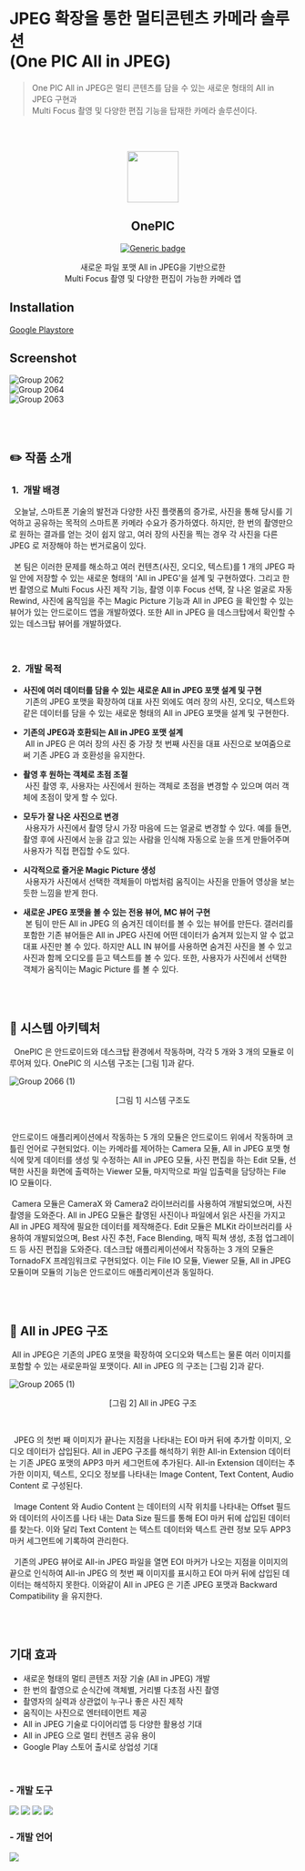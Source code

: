 # JPEG 확장을 통한 멀티콘텐츠 카메라 솔루션<br>(One PIC All in JPEG)
> One PIC All in JPEG은 멀티 콘텐츠를 담을 수 있는 새로운 형태의 All in JPEG 구현과<br>
> Multi Focus 촬영 및 다양한 편집 기능을 탑재한 카메라 솔루션이다.

<br><br>
<p align="center"><img src="https://github.com/HINAPIA/OnePIC/assets/86238720/9f34fadc-7508-42b5-b40c-ee622151beea.png" width="90" height="90"/></p>


<div align = "center">
  
 ## OnePIC
  [![Generic badge](https://img.shields.io/badge/version-1.1.5-green.svg)](https://play.google.com/store/apps/details?id=com.goldenratio.onepic)

</div>

<p align="center">새로운 파일 포맷 All in JPEG을 기반으로한<br>Multi Focus 촬영 및 다양한 편집이 가능한 카메라 앱</p>


## Installation
<a href="https://play.google.com/store/apps/details?id=com.goldenratio.onepic">Google Playstore</a><br>

## Screenshot
<!-- <p align="center"><img src="https://github.com/HINAPIA/OnePIC/assets/86238720/ebab0094-c5a1-4915-9f67-439ba1145bf2.png" width="580" height="350"/></p>
<p align="center"><img src="https://github.com/HINAPIA/OnePIC/assets/86238720/09365a10-67c5-4780-91be-ee1612dec8a3.png" width="700" height="400"/></p>
<p align="center"><img src="https://github.com/HINAPIA/OnePIC/assets/86238720/01ffa5ce-5ff0-4a6a-89fc-015c4b66b3cd.png" width="700" height="400"/></p>  -->

![Group 2062](https://github.com/HINAPIA/OnePIC/assets/109158497/228b07b2-c1cd-4654-8358-19fb88452a3b)<br>
![Group 2064](https://github.com/HINAPIA/OnePIC/assets/109158497/46d28351-2936-4bcc-b67c-e9c0b0e56c83)<br>
![Group 2063](https://github.com/HINAPIA/OnePIC/assets/109158497/2114d035-bcf6-44ca-a0e5-e7e98f3ff261)

<br><br>

## :pencil2: 작품 소개
### &nbsp;1.&nbsp;&nbsp;개발 배경
<div>
&nbsp;&nbsp;오늘날, 스마트폰 기술의 발전과 다양한 사진 플랫폼의 증가로, 사진을 통해 당시를 기억하고 공유하는 목적의 스마트폰 카메라 수요가 증가하였다. 하지만, 한 번의 촬영만으로 원하는 결과를 얻는 것이 쉽지 않고, 여러 장의 사진을 찍는 경우 각 사진을 다른 JPEG 로 저장해야 하는 번거로움이 있다.<br><br>
&nbsp;&nbsp;본 팀은 이러한 문제를 해소하고 여러 컨텐츠(사진, 오디오, 텍스트)를 1 개의 JPEG 파일 안에 저장할 수 있는 새로운 형태의 'All in JPEG'을 설계 및 구현하였다. 그리고 한 번 촬영으로 Multi Focus 사진 제작 기능, 촬영 이후 Focus 선택, 잘 나온 얼굴로 자동 Rewind, 사진에 움직임을 주는 Magic Picture 기능과 All in JPEG 을 확인할 수 있는 뷰어가 있는 안드로이드 앱을 개발하였다. 또한 All in JPEG 을 데스크탑에서 확인할 수 있는 데스크탑 뷰어를 개발하였다.
</div><br><br>

### &nbsp;2.&nbsp;&nbsp;개발 목적<br>

- **사진에 여러 데이터를 담을 수 있는 새로운 All in JPEG 포맷 설계 및 구현**<br>
&nbsp;기존의 JPEG 포맷을 확장하여 대표 사진 외에도 여러 장의 사진, 오디오, 텍스트와 같은 데이터를 담을 수 있는 새로운 형태의 All in JPEG 포맷을 설계 및 구현한다.

- **기존의 JPEG과 호환되는 All in JPEG 포맷 설계**<br>
&nbsp;All in JPEG 은 여러 장의 사진 중 가장 첫 번째 사진을 대표 사진으로 보여줌으로써 기존 JPEG 과 호환성을 유지한다.

- **촬영 후 원하는 객체로 초점 조절**<br>
&nbsp;사진 촬영 후, 사용자는 사진에서 원하는 객체로 초점을 변경할 수 있으며 여러 객체에 초점이 맞게 할 수 있다.

- **모두가 잘 나온 사진으로 변경**<br>
&nbsp;사용자가 사진에서 촬영 당시 가장 마음에 드는 얼굴로 변경할 수 있다. 예를 들면, 촬영 후에 사진에서 눈을 감고 있는 사람을 인식해 자동으로 눈을 뜨게 만들어주며 사용자가 직접 편집할 수도 있다.
 
- **시각적으로 즐거운 Magic Picture 생성**<br>
&nbsp;사용자가 사진에서 선택한 객체들이 마법처럼 움직이는 사진을 만들어 영상을 보는 듯한 느낌을 받게 한다.

- **새로운 JPEG 포맷을 볼 수 있는 전용 뷰어, MC 뷰어 구현**<br>
&nbsp;본 팀이 만든 All in JPEG 의 숨겨진 데이터를 볼 수 있는 뷰어를 만든다. 갤러리를 포함한 기존 뷰어들은 All in JPEG 사진에 어떤 데이터가 숨겨져 있는지 알 수 없고 대표 사진만 볼 수 있다. 하지만 ALL IN 뷰어를 사용하면 숨겨진 사진을 볼 수 있고 사진과 함께 오디오를 듣고 텍스트를 볼 수 있다. 또한, 사용자가 사진에서 선택한 객체가 움직이는 Magic Picture 를 볼 수 있다.

<br><br>

## :wrench: 시스템 아키텍처

&nbsp; OnePIC 은 안드로이드와 데스크탑 환경에서 작동하며, 각각 5 개와 3 개의 모듈로 이루어져 있다. OnePIC 의 시스템 구조는 [그림 1]과 같다. <br>

![Group 2066 (1)](https://github.com/HINAPIA/OnePIC/assets/109158497/a794e4f7-0a21-4768-a253-4b5f7af50e16)<p align="center">[그림 1] 시스템 구조도 </p></p><br>
<!-- <p align="center"><img src="https://github.com/HINAPIA/OnePIC/assets/86238720/26516631-a26a-4b7d-a028-52606c3a1036.png" width="700" height="400"/> -->

&nbsp;안드로이드 애플리케이션에서 작동하는 5 개의 모듈은 안드로이드 위에서 작동하며 코틀린 언어로 구현되었다. 이는 카메라를 제어하는 Camera 모듈, All in JPEG 포맷 형식에 맞게 데이터를 생성 및 수정하는 All in JPEG 모듈, 사진 편집을 하는 Edit 모듈, 선택한 사진을 화면에 출력하는 Viewer 모듈, 마지막으로 파일 입출력을 담당하는 File IO 모듈이다.<br><br>
&nbsp;Camera 모듈은 CameraX 와 Camera2 라이브러리를 사용하여 개발되었으며, 사진 촬영을 도와준다. All in JPEG 모듈은 촬영된 사진이나 파일에서 읽은 사진을 가지고 All in JPEG 제작에 필요한 데이터를 제작해준다. Edit 모듈은 MLKit 라이브러리를 사용하여 개발되었으며, Best 사진 추천, Face Blending, 매직 픽쳐 생성, 초점 업그레이드 등 사진 편집을 도와준다.
데스크탑 애플리케이션에서 작동하는 3 개의 모듈은 TornadoFX 프레임워크로 구현되었다. 이는 File IO 모듈, Viewer 모듈, All in JPEG 모듈이며 모듈의 기능은 안드로이드 애플리케이션과 동일하다.

<br><br>

## :pushpin: All in JPEG 구조
&nbsp;All in JPEG은 기존의 JPEG 포맷을 확장하여 오디오와 텍스트는 물론 여러 이미지를 포함할 수 있는 새로운파일 포맷이다. All in JPEG 의 구조는 [그림 2]과 같다.

![Group 2065 (1)](https://github.com/HINAPIA/OnePIC/assets/109158497/ab129e54-bce0-4783-ab5f-e4686de498e4)<p align="center">[그림 2] All in JPEG 구조 </p></p><br>
<!--   <p align="center"><img src="https://github.com/HINAPIA/OnePIC/assets/86238720/40e6019b-848d-4df9-8072-7e7010302548.png" width="750" height="600"/> -->

&nbsp; JPEG 의 첫번 째 이미지가 끝나는 지점을 나타내는 EOI 마커 뒤에 추가할 이미지, 오디오 데이터가 삽입된다. All in JEPG 구조를 해석하기 위한 All-in Extension 데이터는 기존 JPEG 포맷의 APP3 마커 세그먼트에 추가된다. All-in Extension 데이터는 추가한 이미지, 텍스트, 오디오 정보를 나타내는 Image Content, Text Content, Audio Content 로 구성된다.<br><br>
&nbsp; Image Content 와 Audio Content 는 데이터의 시작 위치를 나타내는 Offset 필드와 데이터의 사이즈를 나타 내는 Data Size 필드를 통해 EOI 마커 뒤에 삽입된 데이터를 찾는다. 이와 달리 Text Content 는 텍스트 데이터와 텍스트 관련 정보 모두 APP3 마커 세그먼트에 기록하여 관리한다.<br><br>
&nbsp; 기존의 JPEG 뷰어로 All-in JPEG 파일을 열면 EOI 마커가 나오는 지점을 이미지의 끝으로 인식하여 All-in JPEG 의 첫번 째 이미지를 표시하고 EOI 마커 뒤에 삽입된 데이터는 해석하지 못한다. 이와같이 All in JPEG 은 기존 JPEG 포맷과 Backward Compatibility 을 유지한다.

<br><br>


## 기대 효과
- 새로운 형태의 멀티 콘텐츠 저장 기술 (All in JPEG) 개발
- 한 번의 촬영으로 순식간에 객체별, 거리별 다초점 사진 촬영
- 촬영자의 실력과 상관없이 누구나 좋은 사진 제작
- 움직이는 사진으로 엔터테이먼트 제공
- All in JPEG 기술로 다이어리앱 등 다양한 활용성 기대
- All in JPEG 으로 멀티 컨텐츠 공유 용이
- Google Play 스토어 출시로 상업성 기대

<br>

### - 개발 도구
<img src="https://img.shields.io/badge/Android Studio-3DDC84?style=for-the-badge&logo=Android Studio&logoColor=white"/> <img src="https://img.shields.io/badge/opencv-6EC93F?style=for-the-badge&logo=opencv&logoColor=white"/> <img src="https://img.shields.io/badge/tensorflow lite-FFAA5B?style=for-the-badge&logo=tensorflow&logoColor=white"/> <img src="https://img.shields.io/badge/tornadoFX-000000?style=for-the-badge"/>

### - 개발 언어
<img src="https://img.shields.io/badge/Kotlin-4193D0?style=for-the-badge&logo=kotlin&logoColor=white">


